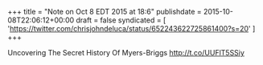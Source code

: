 +++
title = "Note on Oct 8 EDT 2015 at 18:6"
publishdate = 2015-10-08T22:06:12+00:00
draft = false
syndicated = [ 'https://twitter.com/chrisjohndeluca/status/652243622725861400?s=20' ]
+++

Uncovering The Secret History Of Myers-Briggs http://t.co/UUFlT5SSiy
